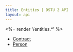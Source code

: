 ```yaml
---
title: Entities | DSTU 2 API
layout: api
---
```


<%= render '/entities.*' %>
* [Contract](../entities/contract)
* [Person](../entities/person)